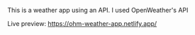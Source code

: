 This is a weather app using an API. I used OpenWeather's API

Live preview: https://ohm-weather-app.netlify.app/
